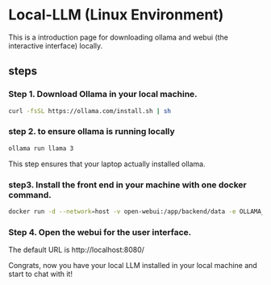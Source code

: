 # Local-LLM (Linux Environment)
This is a introduction page for downloading ollama and webui (the interactive interface) locally.

## steps

### Step 1. Download Ollama in your local machine. 
```bash
curl -fsSL https://ollama.com/install.sh | sh
```

### step 2. to ensure ollama is running locally
```bash
ollama run llama 3
```

This step ensures that your laptop actually installed  ollama.

### step3. Install the front end in your machine with one docker command. 
```bash
docker run -d --network=host -v open-webui:/app/backend/data -e OLLAMA_BASE_URL=http://127.0.0.1:11434 --name open-webui --restart always ghcr.io/open-webui/open-webui:main
```

### Step 4. Open the webui for the user interface. 
The default URL is http://localhost:8080/

Congrats, now you have your local LLM installed in your local machine and start to chat with it!
